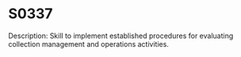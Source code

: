 # S0337
Description: Skill to implement established procedures for evaluating collection management and operations activities.
